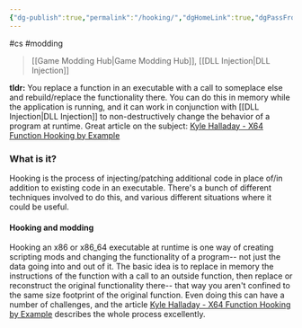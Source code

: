 ```yaml
---
{"dg-publish":true,"permalink":"/hooking/","dgHomeLink":true,"dgPassFrontmatter":false,"dgShowLocalGraph":true}
---
```


#cs #modding 
> [[Game Modding Hub|Game Modding Hub]], [[DLL Injection|DLL Injection]]

**tldr:** You replace a function in an executable with a call to someplace else and rebuild/replace the functionality there. You can do this in memory while the application is running, and it can work in conjunction with [[DLL Injection|DLL Injection]] to non-destructively change the behavior of a program at runtime.
Great article on the subject: [Kyle Halladay - X64 Function Hooking by Example](http://kylehalladay.com/blog/2020/11/13/Hooking-By-Example.html)

### What is it?
Hooking is the process of injecting/patching additional code in place of/in addition to existing code in an executable. There's a bunch of different techniques involved to do this, and various different situations where it could be useful.

#### Hooking and modding
Hooking an x86 or x86_64 executable at runtime is one way of creating scripting mods and changing the functionality of a program-- not just the data going into and out of it.
The basic idea is to replace in memory the instructions of the function with a call to an outside function, then replace or reconstruct the original functionality there-- that way you aren't confined to the same size footprint of the original function. Even doing this can have a number of challenges, and the article [Kyle Halladay - X64 Function Hooking by Example](http://kylehalladay.com/blog/2020/11/13/Hooking-By-Example.html) describes the whole process excellently.